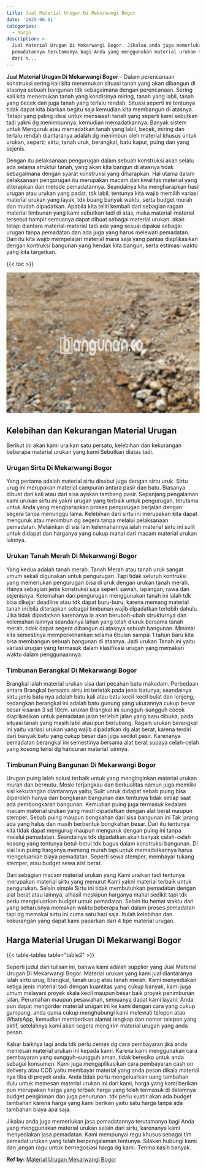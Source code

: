 ```yaml
---
title: Jual Material Urugan Di Mekarwangi Bogor
date: '2025-06-01'
categories:
  - harga
description: >-
  Jual Material Urugan Di Mekarwangi Bogor. Jikalau anda juga memerlukan jasa
  pemadatannya terutamanya bagi Anda yang menggunakan material urukan selain
  dari s...
---
```


**Jual Material Urugan Di Mekarwangi Bogor** – Dalam perencanaan konstruksi sering kali kita menemukan situasi tanah yang akan dibangun di atasnya sebuah bangunan tdk sebagaimana dengan perencanaan. Sering kali kita menemukan tanah yang kondisinya miring, tanah yang labil, tanah yang becek dan juga tanah yang terlalu rendah. Situasi seperti ini tentunya tidak dapat kita biarkan begitu saja kemudian kita membangun di atasnya. Tetapi yang paling ideal untuk mensiasati tanah yang seperti kami sebutkan tadi yakni dg menimbunnya, kemudian memadatkannya. Banyak sistem untuk Menguruk atau memadatkan tanah yang labil, becek, miring dan terlalu rendah diantaranya adalah dg menimbun oleh material khusus untuk urukan, seperti; sirtu, tanah uruk, berangkal, batu kapur, puing dan yang sejenis.

Dengan itu pelaksanaan pengurugan dalam sebuah konstruksi akan selalu ada selama struktur tanah, yang akan kita bangun di atasnya tidak sebagaimana dengan syarat konstruksi yang diharapkan. Hal utama dalam pelaksanaan pengurugan itu merupakan macam dan kwalitas material yang diterapkan dan metode pemadatannya. Seandainya kita mengharapkan hasil urugan atau urukan yang padat, tdk labil, tentunya kita wajib memilih variasi material urukan yang layak, tdk buang banyak waktu, serta budget murah dan mudah dipadatkan. Apabila kita teliti kembali dari sebagian ragam material timbunan yang kami sebutkan tadi di atas, maka material-material tersebut hampir semuanya dapat dibuat sebagai material urukan. akan tetapi diantara material-material tadi ada yang sesuai dipakai sebagai urugan tanpa pemadatan dan ada juga yang harus melewati pemadatan. Dari itu kita wajib mempelajari material mana saja yang pantas diaplikasikan dengan kontruksi bangunan yang hendak kita bangun, serta estimasi waktu yang kita targetkan.

{{< toc >}}

![Jual Material Urugan Di Mekarwangi Bogor](/images/jual-urugan-37.png)

## Kelebihan dan Kekurangan Material Urugan

Berikut ini akan kami uraikan satu persatu, kelebihan dan kekurangan beberapa material urukan yang kami Sebutkan diatas tadi.

### Urugan Sirtu Di Mekarwangi Bogor

Yang pertama adalah material sirtu disebut juga dengan sirtu uruk. Sirtu urug ini merupakan material campuran antara pasir dan batu. Biasanya dibuat dari kali atau dari sisa ayakan tambang pasir. Sepanjang pengalaman kami urukan sirtu ini yakni urugan yang terbaik untuk pengurugan, terutama untuk Anda yang mengharapkan proses pengurugan berjalan dengan segera tanpa menunggu lama. Kelebihan dari sirtu ini merupakan kita dapat menguruk atau menimbun dg segera tanpa melalui pelaksanaan pemadatan. Melainkan di sisi lain kelemahannya ialah material sirtu ini sulit untuk didapat dan harganya yang cukup mahal dari macam material urukan lainnya.

### Urukan Tanah Merah Di Mekarwangi Bogor

Yang kedua adalah tanah merah. Tanah Merah atau tanah uruk sangat umum sekali digunakan untuk pengurugan. Tapi tidak seluruh kontruksi yang memerlukan pengurugan bisa di uruk dengan urukan tanah merah. Hanya sebagian jenis konstruksi saja seperti sawah, lapangan, rawa dan sejenisnya. Kelemahan dari pengurugan menggunakan tanah ini ialah tdk bisa dikejar deadline atau tdk dapat buru-buru, karena memang material tanah ini bila diterapkan sebagai timbunan wajib dipadatkan terlebih dahulu. Jika tidak dipadatkan karenanya ia akan berubah-ubah strukturnya dan kelemahan lainnya seandainya lahan yang telah diuruk bersama tanah merah, tidak dapat segera dibangun di atasnya sebuah bangunan. Minimal kita semestinya memperkenankan selama 6bulan sampai 1 tahun baru kita bisa membangun sebuah bangunan di atasnya. Jadi urukan Tanah ini yaitu variasi urugan yang termasuk dalam klasifikasi urugan yang memakan waktu dalam penggunaannya.

### Timbunan Berangkal Di Mekarwangi Bogor

Brangkal ialah material urukan sisa dari pecahan batu makadam. Perbedaan antara Brangkal bersama sirtu ini terletak pada jenis batunya, seandainya sirtu jenis batu nya adalah batu kali atau batu kecil-kecil bulat dan lonjong, sedangkan berangkal ini adalah batu gunung yang ukurannya cukup besar besar kisaran 3 sd 10cm. urukan Brangkal ini sungguh-sungguh cocok diaplikasikan untuk pemadatan jalan terlebih jalan yang baru dibuka, pada situasi tanah yang masih labil atau pun berlubang. Ragam urukan berangkal ini yaitu variasi urukan yang wajib dipadatkan dg alat berat, karena terdiri dari banyak batu yang cukup besar dan juga sedikit pasir. Karenanya pemadatan berangkal ini semestinya bersama alat berat supaya celah-celah yang kosong terisi dg hancuran material lainnya.

### Timbunan Puing Bangunan Di Mekarwangi Bogor

Urugan puing ialah solusi terbaik untuk yang menginginkan material urukan murah dan bermutu. Meski terjangkau dan berkualitas namun juga memiliki sisi kekurangan diantaranya yaitu; Sulit untuk didapat sebab puing bisa diperoleh hanya dari bongkaran bangunan dan tentunya tidak setiap saat ada pembongkaran bangunan. Kemudian puing juga termasuk kedalam macam material urukan yang mesti dipadatkan dengan alat berat maupun stemper. Sebab puing maupun bongkahan dari sisa bangunan ini Tak jarang ada yang halus dan masih berbentuk bongkahan besar. Dari itu tentunya kita tidak dapat mengurug maupun menguruk dengan puing ini tanpa melalui pemadatan. Seandainya tdk dipadatkan akan banyak celah-celah kosong yang tentunya betul-betul tdk bagus dalam konstruksi bangunan. Di sisi lain puing harganya memang murah tapi untuk memadatkannya harus mengeluarkan biaya pemadatan. Seperti sewa stemper, membayar tukang stemper, atau budget sewa alat berat.

Dari sebagian macam material urukan yang Kami uraikan tadi tentunya merupakan material sirtu yang menurut Kami yakni material terbaik untuk pengurukan. Selain simple Sirtu ini tidak membutuhkan pemadatan dengan alat berat atau lainnya, alhasil meskipun harganya mahal sedikit tapi tdk perlu mengeluarkan budget untuk pemadatan. Selain itu hemat waktu dari yang seharusnya memakan waktu beberapa hari dalam proses pemadatan tapi dg memakai sirtu ini cuma satu hari saja. Itulah kelebihan dan kekurangan yang dapat kami paparkan dari 4 tipe material urugan.

## Harga Material Urugan Di Mekarwangi Bogor

{{< table-tables table="table2" >}}

Seperti judul dari tulisan ini, bahwa kami adalah supplier yang Jual Material Urugan Di Mekarwangi Bogor. Material urukan yang kami jual diantaranya ialah sirtu urug, Brangkal, tanah urug atau tanah merah. Kami menyediakan ketiga jenis material tadi dengan kuantitas yang cukup banyak, kami juga umum melayani proyek skala kecil maupun besar baik proyek penimbunan jalan, Perumahan maupun pesawahan, semuanya dapat kami layani. Anda pun dapat mengorder material urugan ini ke kami dengan cara yang cukup gampang, anda cuma cukup menghubungi kami melewati telepon atau WhatsApp, kemudian memberikan alamat lengkap dan nomor telepon yang aktif, setelahnya kami akan segera mengirim material urugan yang anda pesan.

Kabar baiknya lagi anda tdk perlu cemas dg cara pembayaran jika anda memesan material urukan ini kepada kami. Karena kami menggunakan cara pembayaran yang sungguh-sungguh aman, tidak beresiko untuk anda sebagai konsumen. Kami juga mengaplikasikan cara pembayaran cash on delivery atau COD yaitu membayar material yang anda pesan dikala material nya tiba di proyek anda. Anda tidak perlu mengeluarkan uang tambahan dulu untuk memesan material urukan ini dari kami, harga yang kami berikan pun merupakan harga yang terbaik harga yang telah termasuk di dalamnya budget pengiriman dan juga penurunan. tdk perlu kuatir akan ada budget tambahan karena harga yang kami berikan yaitu satu harga tanpa ada tambahan biaya apa saja.

Jikalau anda juga memerlukan jasa pemadatannya terutamanya bagi Anda yang menggunakan material urukan selain dari sirtu, karenanya kami menyediakan jasa pemadatan. Kami mempunyai regu khusus sebagai tim pemadat urukan yang telah berpengalaman tentunya. Silakan hubungi kami dan jangan ragu untuk bernegosiasi harga dg kami. Terima kasih banyak.

**Ref by:** [Material Urugan Mekarwangi Bogor](https://id.wikipedia.org/wiki/Material)
